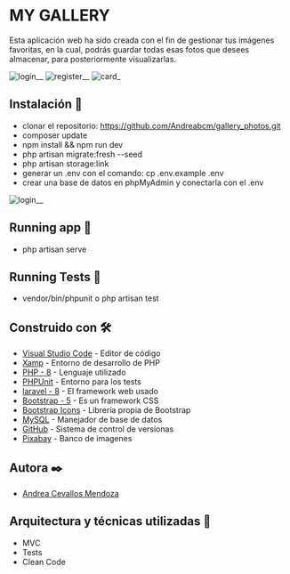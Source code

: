 # MY GALLERY

Esta aplicación web ha sido creada con el fin de gestionar tus imágenes favoritas, en la cual, podrás guardar todas esas fotos que desees almacenar, para posteriormente visualizarlas.

![login__](https://user-images.githubusercontent.com/73828951/147268561-62142b68-3702-4d34-a6bd-d42ddd879295.PNG)
![register__](https://user-images.githubusercontent.com/73828951/147268612-a7db021c-1aa5-46ee-963c-81ebcef63af8.PNG)
![card_](https://user-images.githubusercontent.com/73828951/147268620-9dbeb18e-61f2-47d2-b65e-eab7f43dcc70.PNG)


## Instalación 🚀

- clonar el repositorio: https://github.com/Andreabcm/gallery_photos.git
- composer update
- npm install && npm run dev
- php artisan migrate:fresh --seed
- php artisan storage:link
- generar un .env con el comando: cp .env.example .env 
- crear una base de datos en phpMyAdmin y conectarla con el .env

![login__](https://user-images.githubusercontent.com/73828951/147268561-62142b68-3702-4d34-a6bd-d42ddd879295.PNG)

## Running app 📌
- php artisan serve


## Running Tests 📌

- vendor/bin/phpunit o php artisan test


## Construido con 🛠️

* [Visual Studio Code](https://code.visualstudio.com/) - Editor de código
* [Xamp](https://www.apachefriends.org/es/index.html) - Entorno de desarrollo de PHP
* [PHP - 8](https://www.php.net/) - Lenguaje utilizado
* [PHPUnit](https://phpunit.de/) - Entorno para los tests
* [laravel - 8](https://laravel.com/) - El framework web usado
* [Bootstrap - 5](https://getbootstrap.com/) - Es un framework CSS
* [Bootstrap Icons](https://icons.getbootstrap.com/) - Librería propia de Bootstrap
* [MySQL](https://www.mysql.com/) - Manejador de base de datos
* [GitHub](https://github.com/) - Sistema de control de versionas
* [Pixabay](https://pixabay.com/es/) - Banco de imagenes


## Autora ✒️

- [Andrea Cevallos Mendoza](https://www.linkedin.com/in/-andrea-c-m/)


## Arquitectura y técnicas utilizadas 📖

- MVC
- Tests
- Clean Code
